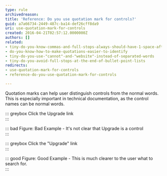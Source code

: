 ```yaml
---
type: rule
archivedreason: 
title: 'Reference: Do you use quotation mark for controls?'
guid: a7a66734-2449-487c-ba14-def26cff8da9
uri: use-quotation-mark-for-controls
created: 2016-04-21T02:57:12.0000000Z
authors: []
related:
- tiny-do-you-know-commas-and-full-stops-always-should-have-1-space-after-them
- do-you-know-how-to-make-quotations-easier-to-identify
- tiny-do-you-use-"cannot"-and-"website"-instead-of-separated-words
- tiny-do-you-avoid-full-stops-at-the-end-of-bullet-point-lists
redirects:
- use-quotation-mark-for-controls
- reference-do-you-use-quotation-mark-for-controls

---
```


Quotation marks can help user distinguish controls from the normal words. This is especially important in technical documentation, as the control names can be normal words.

<!--endintro-->


::: greybox
Click the Upgrade link  
:::


::: bad
Figure: Bad Example - It's not clear that Upgrade is a control  
:::


::: greybox
Click the "Upgrade" link  
:::


::: good
Figure: Good Example - This is much clearer to the user what to search for.  
:::
